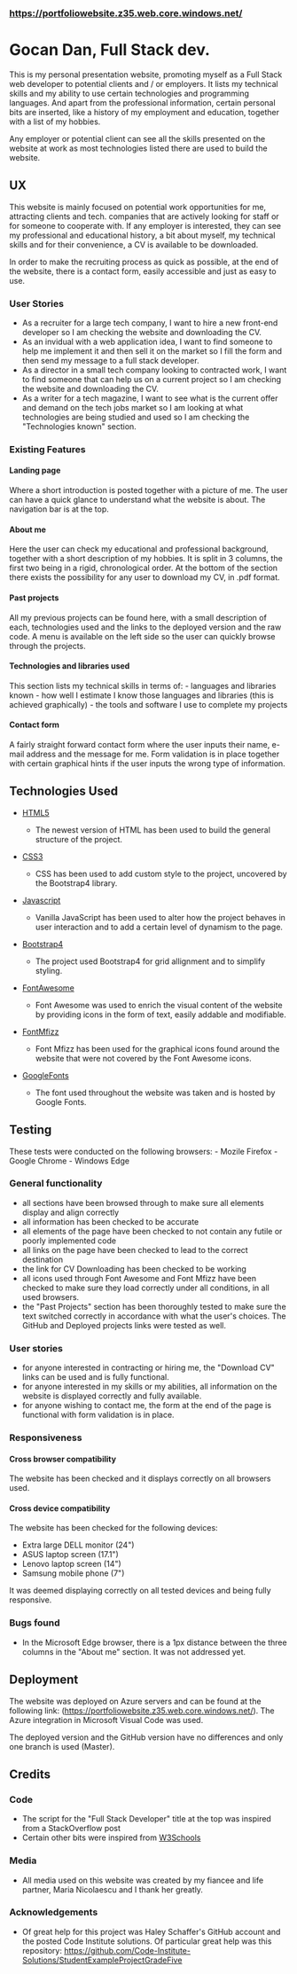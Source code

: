 ### https://portfoliowebsite.z35.web.core.windows.net/

# Gocan Dan, Full Stack dev. 
This is my personal presentation website, promoting myself as a Full Stack web developer to potential clients and / or employers. It lists my technical skills and my ability to use certain technologies and programming languages. And apart from the professional information, certain personal bits are inserted, like a history of my employment and education, together with a list of my hobbies. 

Any employer or potential client can see all the skills presented on the website at work as most technologies listed there are used to build the website. 

 
## UX
This website is mainly focused on potential work opportunities for me, attracting clients and tech. companies that are actively looking for staff or for someone to cooperate with. If any employer is interested, they can see my professional and educational history, a bit about myself, my technical skills and for their convenience, a CV is available to be downloaded.

In order to make the recruiting process as quick as possible, at the end of the website, there is a contact form, easily accessible and just as easy to use. 

### User Stories
 - As a recruiter for a large tech company, I want to hire a new front-end developer so I am checking the website and downloading the CV. 
 - As an invidual with a web application idea, I want to find someone to help me implement it and then sell it on the market so I fill the form and then send my message to a full stack developer. 
 - As a director in a small tech company looking to contracted work, I want to find someone that can help us on a current project so I am checking the website and downloading the CV. 
 - As a writer for a tech magazine, I want to see what is the current offer and demand on the tech jobs market so I am looking at what technologies are being studied and used so I am checking the "Technologies known" section.  


### Existing Features

#### Landing page
Where a short introduction is posted together with a picture of me. The user can have a quick glance to understand what the website is about. The navigation bar is at the top. 

#### About me
Here the user can check my educational and professional background, together with a short description of my hobbies. It is split in 3 columns, the first two being in a rigid, chronological order. At the bottom of the section there exists the possibility for any user to download my CV, in .pdf format.

#### Past projects
All my previous projects can be found here, with a small description of each, technologies used and the links to the deployed version and the raw code. A menu is available on the left side so the user can quickly browse through the projects.

#### Technologies and libraries used
This section lists my technical skills in terms of:
    - languages and libraries known
    - how well I estimate I know those languages and libraries (this is achieved graphically)
    - the tools and software I use to complete my projects 

#### Contact form
A fairly straight forward contact form where the user inputs their name, e-mail address and the message for me. Form validation is in place together with certain graphical hints if the user inputs the wrong type of information. 


## Technologies Used
- [HTML5](https://www.w3.org/TR/html52/)
    - The newest version of HTML has been used to build the general structure of the project.

- [CSS3](https://www.w3.org/Style/CSS/)
    - CSS has been used to add custom style to the project, uncovered by the Bootstrap4 library. 

- [Javascript](https://developer.mozilla.org/en-US/docs/Web/JavaScript)
    - Vanilla JavaScript has been used to alter how the project behaves in user interaction and to add a certain level of dynamism to the page. 

- [Bootstrap4](https://bootstrap.com)
    - The project used Bootstrap4 for grid allignment and to simplify styling. 

- [FontAwesome](https://fontawesome.com/)
    - Font Awesome was used to enrich the visual content of the website by providing icons in the form of text, easily addable and modifiable.

- [FontMfizz](http://fizzed.com/oss/font-mfizz)
    - Font Mfizz has been used for the graphical icons found around the website that were not covered by the Font Awesome icons. 

- [GoogleFonts](https://fonts.google.com/)
    - The font used throughout the website was taken and is hosted by Google Fonts. 

## Testing
These tests were conducted on the following browsers: 
    - Mozile Firefox
    - Google Chrome
    - Windows Edge

### General functionality
 - all sections have been browsed through to make sure all elements display and align correctly
 - all information has been checked to be accurate
 - all elements of the page have been checked to not contain any futile or poorly implemented code 
 - all links on the page have been checked to lead to the correct destination
 - the link for CV Downloading has been checked to be working
 - all icons used through Font Awesome and Font Mfizz have been checked to make sure they load correctly under all conditions, in all used browsers.
 - the "Past Projects" section has been thoroughly tested to make sure the text switched correctly in accordance with what the user's choices. The GitHub and Deployed projects links were tested as well. 

 ### User stories 
 - for anyone interested in contracting or hiring me, the "Download CV" links can be used and is fully functional.
 - for anyone interested in my skills or my abilities, all information on the website is displayed correctly and fully available.
 - for anyone wishing to contact me, the form at the end of the page is functional with form validation is in place. 

### Responsiveness 

#### Cross browser compatibility
The website has been checked and it displays correctly on all browsers used.

#### Cross device compatibility
The website has been checked for the following devices: 
- Extra large DELL monitor (24")
- ASUS laptop screen (17.1")
- Lenovo laptop screen (14")
- Samsung mobile phone (7")

It was deemed displaying correctly on all tested devices and being fully responsive.

### Bugs found
- In the Microsoft Edge browser, there is a 1px distance between the three columns in the "About me" section. It was not addressed yet. 


## Deployment
The website was deployed on Azure servers and can be found at the following link: (https://portfoliowebsite.z35.web.core.windows.net/). The Azure integration in Microsoft Visual Code was used. 

The deployed version and the GitHub version have no differences and only one branch is used (Master). 


## Credits

### Code
- The script for the "Full Stack Developer" title at the top was inspired from a StackOverflow post
- Certain other bits were inspired from [W3Schools](https://www.w3schools.com/)

### Media
- All media used on this website was created by my fiancee and life partner, Maria Nicolaescu and I thank her greatly. 

### Acknowledgements
- Of great help for this project was Haley Schaffer's GitHub account and the posted Code Institute solutions. Of particular great help was this repository: https://github.com/Code-Institute-Solutions/StudentExampleProjectGradeFive
